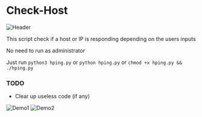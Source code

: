 # Check-Host

![Header](https://raw.githubusercontent.com/thejoker3000/HPing/master/images/HPING-head.png)

This script check if a host or IP is responding depending on the users inputs

No need to run as administrator

Just run ```python3 hping.py``` or ```python hping.py``` or ```chmod +x hping.py && ./hping.py```

### TODO
- Clear up useless code (if any)

![Demo1](https://raw.githubusercontent.com/thejoker3000/HPing/master/images/HPING-no-results.png)
![Demo2](https://raw.githubusercontent.com/thejoker3000/HPing/master/images/HPIN-results.png)

